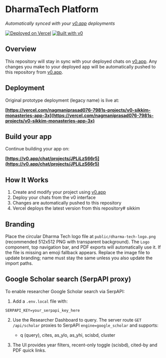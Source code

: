 # DharmaTech Platform

*Automatically synced with your [v0.app](https://v0.app) deployments*

[![Deployed on Vercel](https://img.shields.io/badge/Deployed%20on-Vercel-black?style=for-the-badge&logo=vercel)](https://vercel.com/nagmaniprasad076-7981s-projects/v0-sikkim-monasteries-app-3x)
[![Built with v0](https://img.shields.io/badge/Built%20with-v0.app-black?style=for-the-badge)](https://v0.app/chat/projects/JPLiLzS66r5)

## Overview

This repository will stay in sync with your deployed chats on [v0.app](https://v0.app).
Any changes you make to your deployed app will be automatically pushed to this repository from [v0.app](https://v0.app).

## Deployment

Original prototype deployment (legacy name) is live at:

**[https://vercel.com/nagmaniprasad076-7981s-projects/v0-sikkim-monasteries-app-3x](https://vercel.com/nagmaniprasad076-7981s-projects/v0-sikkim-monasteries-app-3x)**

## Build your app

Continue building your app on:

**[https://v0.app/chat/projects/JPLiLzS66r5](https://v0.app/chat/projects/JPLiLzS66r5)**

## How It Works

1. Create and modify your project using [v0.app](https://v0.app)
2. Deploy your chats from the v0 interface
3. Changes are automatically pushed to this repository
4. Vercel deploys the latest version from this repository# sikkim

## Branding

Place the circular Dharma Tech logo file at `public/dharma-tech-logo.png` (recommended 512x512 PNG with transparent background). The `Logo` component, top navigation bar, and PDF exports will automatically use it. If the file is missing an emoji fallback appears. Replace the image file to update branding; name must stay the same unless you also update the import paths.

## Google Scholar search (SerpAPI proxy)

To enable researcher Google Scholar search via SerpAPI:

1. Add a `.env.local` file with:

```
SERPAPI_KEY=your_serpapi_key_here
```

2. Use the Researcher Dashboard to query. The server route `GET /api/scholar` proxies to SerpAPI `engine=google_scholar` and supports:
   - q (query), cites, as_ylo, as_yhi, scisbd, cluster

3. The UI provides year filters, recent-only toggle (scisbd), cited-by and PDF quick links.